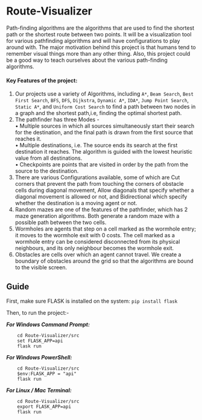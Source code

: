 # Route-Visualizer
Path-finding algorithms are the algorithms that are used to find the shortest path or the shortest route between two points. It will be a visualization tool for various pathfinding algorithms and will have configurations to play around with. The major motivation behind this project is that humans tend to remember visual things more than any other thing. Also, this project could be a good way to teach ourselves about the various path-finding algorithms.

#### Key Features of the project:
1. Our projects use a variety of Algorithms, including `A*`, `Beam Search`, `Best First Search`, `BFS`, `DFS`, `Dijkstra`, `Dynamic A*`, `IDA*`, `Jump Point Search`, `Static A*`, and `Uniform Cost Search` to find a path between two nodes in a graph and the shortest path,i.e, finding the optimal shortest path.
1. The pathfinder has three Modes -  
   • Multiple sources in which all sources simultaneously start their search for the destination, and the final path is drawn from the first source that reaches it.  
   • Multiple destinations, i.e. The source ends its search at the first destination it reaches. The algorithm is guided with the lowest heuristic value from all destinations.  
   • Checkpoints are points that are visited in order by the path from the source to the destination.
1. There are various Configurations available, some of which are Cut corners that prevent the path from touching the corners of obstacle cells during diagonal movement, Allow diagonals that specify whether a diagonal movement is allowed or not, and Bidirectional which specify whether the destination is a moving agent or not.
1. Random mazes are one of the features of the pathfinder, which has 2 maze generation algorithms. Both generate a random maze with a possible path between the two cells. 
1. Wormholes are agents that step on a cell marked as the wormhole entry; it moves to the wormhole exit with 0 costs. The cell marked as a wormhole entry can be considered disconnected from its physical neighbours, and its only neighbour becomes the wormhole exit.
1. Obstacles are cells over which an agent cannot travel. We create a boundary of obstacles around the grid so that the algorithms are bound to the visible screen.


## Guide
First, make sure FLASK is installed on the system:
`pip install flask`

Then, to run the project:-

***For Windows Command Prompt:***
```
    cd Route-Visualizer/src
    set FLASK_APP=api
    flask run
```

***For Windows PowerShell:***
```
    cd Route-Visualizer/src
    $env:FLASK_APP = "api"
    flask run
```

***For Linux / Mac Terminal:***
```
    cd Route-Visualizer/src
    export FLASK_APP=api
    flask run
```
